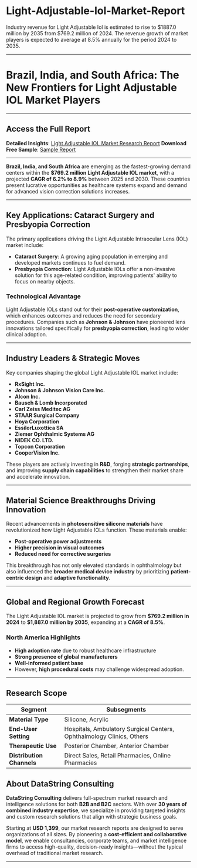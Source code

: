 # Light-Adjustable-Iol-Market-Report

Industry revenue for Light Adjustable Iol is estimated to rise to $1887.0 million by 2035 from $769.2 million of 2024. The revenue growth of market players is expected to average at 8.5% annually for the period 2024 to 2035.



---

# Brazil, India, and South Africa: The New Frontiers for Light Adjustable IOL Market Players

---

## Access the Full Report

**Detailed Insights**:
[Light Adjustable IOL Market Research Report](https://datastringconsulting.com/industry-analysis/light-adjustable-iol-market-research-report)
**Download Free Sample**:
[Sample Report](https://datastringconsulting.com/downloadsample/light-adjustable-iol-market-research-report)

---

**Brazil, India, and South Africa** are emerging as the fastest-growing demand centers within the **\$769.2 million Light Adjustable IOL market**, with a projected **CAGR of 6.2% to 8.9%** between 2025 and 2030. These countries present lucrative opportunities as healthcare systems expand and demand for advanced vision correction solutions increases.

---

## Key Applications: Cataract Surgery and Presbyopia Correction

The primary applications driving the Light Adjustable Intraocular Lens (IOL) market include:

* **Cataract Surgery**: A growing aging population in emerging and developed markets continues to fuel demand.
* **Presbyopia Correction**: Light Adjustable IOLs offer a non-invasive solution for this age-related condition, improving patients' ability to focus on nearby objects.

### Technological Advantage

Light Adjustable IOLs stand out for their **post-operative customization**, which enhances outcomes and reduces the need for secondary procedures. Companies such as **Johnson & Johnson** have pioneered lens innovations tailored specifically for **presbyopia correction**, leading to wider clinical adoption.

---

## Industry Leaders & Strategic Moves

Key companies shaping the global Light Adjustable IOL market include:

* **RxSight Inc.**
* **Johnson & Johnson Vision Care Inc.**
* **Alcon Inc.**
* **Bausch & Lomb Incorporated**
* **Carl Zeiss Meditec AG**
* **STAAR Surgical Company**
* **Hoya Corporation**
* **EssilorLuxottica SA**
* **Ziemer Ophthalmic Systems AG**
* **NIDEK CO. LTD.**
* **Topcon Corporation**
* **CooperVision Inc.**

These players are actively investing in **R\&D**, forging **strategic partnerships**, and improving **supply chain capabilities** to strengthen their market share and accelerate innovation.

---

## Material Science Breakthroughs Driving Innovation

Recent advancements in **photosensitive silicone materials** have revolutionized how Light Adjustable IOLs function. These materials enable:

* **Post-operative power adjustments**
* **Higher precision in visual outcomes**
* **Reduced need for corrective surgeries**

This breakthrough has not only elevated standards in ophthalmology but also influenced the **broader medical device industry** by prioritizing **patient-centric design** and **adaptive functionality**.

---

## Global and Regional Growth Forecast

The Light Adjustable IOL market is projected to grow from **\$769.2 million in 2024** to **\$1,887.0 million by 2035**, expanding at a **CAGR of 8.5%**.

### North America Highlights

* **High adoption rate** due to robust healthcare infrastructure
* **Strong presence of global manufacturers**
* **Well-informed patient base**
* However, **high procedural costs** may challenge widespread adoption.

---

## Research Scope

| Segment                   | Subsegments                                                           |
| ------------------------- | --------------------------------------------------------------------- |
| **Material Type**         | Silicone, Acrylic                                                     |
| **End-User Setting**      | Hospitals, Ambulatory Surgical Centers, Ophthalmology Clinics, Others |
| **Therapeutic Use**       | Posterior Chamber, Anterior Chamber                                   |
| **Distribution Channels** | Direct Sales, Retail Pharmacies, Online Pharmacies                    |



## About DataString Consulting

**DataString Consulting** delivers full-spectrum market research and intelligence solutions for both **B2B and B2C** sectors. With over **30 years of combined industry expertise**, we specialize in providing targeted insights and custom research solutions that align with strategic business goals.

Starting at **USD 1,399**, our market research reports are designed to serve organizations of all sizes. By pioneering a **cost-efficient and collaborative model**, we enable consultancies, corporate teams, and market intelligence firms to access high-quality, decision-ready insights—without the typical overhead of traditional market research.

---
